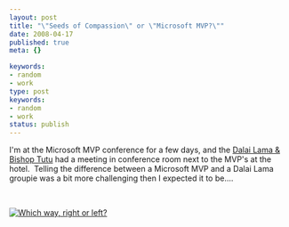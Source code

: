```yaml
---
layout: post
title: "\"Seeds of Compassion\" or \"Microsoft MVP?\""
date: 2008-04-17
published: true
meta: {}

keywords:
- random
- work
type: post
keywords:
- random
- work
status: publish
---
```



I'm at the Microsoft MVP conference for a few days, and the [Dalai Lama & Bishop Tutu](http://seattletimes.nwsource.com/html/localnews/2004351882_dalailama16m.html) had a meeting in conference room next to the MVP's at the hotel.  Telling the difference between a Microsoft MVP and a Dalai Lama groupie was a bit more challenging then I expected it to be....



 



[![Which way, right or left?](http://media.eick.us/2011/05/2416442187_43063c56d9.jpg)](http://www.flickr.com/photos/andreweick/2416442187/ "Which way, right or left? by AndrewEick, on Flickr")

